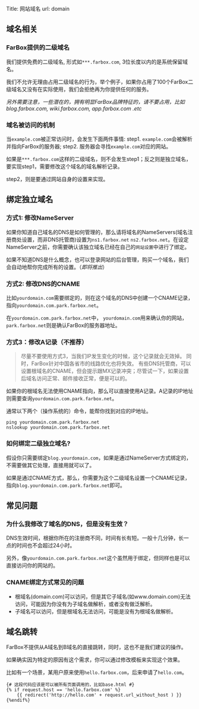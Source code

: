 Title: 网站域名
url: domain


## 域名相关

### FarBox提供的二级域名

我们提供免费的二级域名, 形式如`***.farbox.com`, 3位长度以内的是系统保留域名。

我们不允许无理由占用二级域名的行为，举个例子，如果你占用了100个FarBox二级域名又没有在实际使用，我们会拒绝再为你提供任何的服务。

*另外需要注意，一些潜在的，拥有明显FarBox品牌特征的，请不要占用，比如blog.farbox.com, wiki.farbox.com, app.farbox.com .etc*

### 域名被访问的机制

当`example.com`被正常访问时，会发生下面两件事情:
step1. `example.com`会被解析并指向FarBox的服务器;
step2. 服务器会寻找`example.com`对应的网站。

如果是`***.farbox.com`这样的二级域名，则不会发生step1；反之则是独立域名，要实现step1，需要修改这个域名的域名解析记录。

step2，则是要通过网站自身的设置来实现。

## 绑定独立域名

### 方式1: 修改NameServer
如果你知道自己域名的DNS是如何管理的，那么请将域名的NameServers(域名注册商处设置，而非DNS托管商)设置为`ns1.farbox.net` `ns2.farbox.net`。在设定NameServer之前，你需要确认该独立域名已经在自己的`网站设置`中进行了绑定。

如果不知道DNS是什么概念，也可以登录网站的后台管理，购买一个域名，我们会自动地帮你完成所有的设置。（*即将推出*）

### 方式2: 修改DNS的CNAME

比如`yourdomain.com`需要绑定的，则在这个域名的DNS中创建一个CNAME记录，指向`yourdomain.com.park.farbox.net`。

在`yourdomain.com.park.farbox.net`中， `yourdomain.com`用来确认你的网站，`park.farbox.net`则是确认FarBox的服务器地址。

### 方式3：修改A记录（不推荐）

> 尽量不要使用方式3，当我们IP发生变化的时候，这个记录就会无效掉。
> 同时，FarBox针对中国各省市的线路优化也将失效。
> 有些DNS托管商，可以设置根域名的CNAME，但会提示跟MX记录冲突；尽管试一下，如果设置后域名访问正常、邮件接收正常，便是可以的。


如果你的根域名无法使用CNAME指向，那么可以直接使用A记录。A记录的IP地址则需要查询`yourdomain.com.park.farbox.net`。 

通常以下两个（操作系统的）命令，能帮你找到对应的IP地址。
```
ping yourdomain.com.park.farbox.net
nslookup yourdomain.com.park.farbox.net
```


### 如何绑定二级独立域名?

假设你只需要绑定`blog.yourdomain.com`，如果是通过NameServer方式绑定的，不需要做其它处理，直接用就可以了。

如果是通过CNAME方式，那么，你需要为这个二级域名设置一个CNAME记录，指向`blog.yourdomain.com.park.farbox.net`即可。

## 常见问题

### 为什么我修改了域名的DNS，但是没有生效？

DNS生效时间，根据你所在的注册商不同，时间有长有短。一般十几分钟，长一点的时间也不会超过24小时。

另外，像`yourdomain.com.park.farbox.net`这个虽然用于绑定，但同样也是可以直接访问你的网站的。

### CNAME绑定方式常见的问题

- 根域名(domain.com)可以访问，但是其它子域名(如www.domain.com)无法访问，可能因为你没有为子域名做解析，或者没有做泛解析。
- 子域名可以访问，但是根域名无法访问，可能是没有为根域名做解析。


## 域名跳转

FarBox不提供从A域名到B域名的直接跳转，同时，这也不是我们建议的操作。

如果确实因为特定的原因有这个需求，你可以通过修改模板来实现这个效果。

比如有一个场景，某用户原来使用`hello.farbox.com`，后来申请了`hello.com`。


```
{# 这段代码应该是可以被所有页面调用的，比如base.html #}
{% if request.host == 'hello.farbox.com' %} 
	{{ redirect('http://hello.com' + request.url_without_host ) }}
{%endif%}
```


